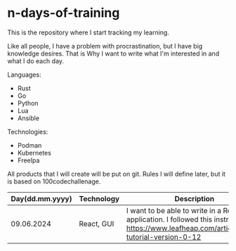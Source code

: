 # n-days-of-training
This is the repository where I start tracking my learning.

Like all people, I have a problem with procrastination, but I have big knowledge desires. That is Why I want to write what I'm interested in and what I do each day. 

Languages:
- Rust
- Go
- Python
- Lua
- Ansible

Technologies:
- Podman
- Kubernetes
- FreeIpa

All products that I will create will be put on git. Rules I will define later, but it is based on 100codechallenage.

| Day(dd.mm.yyyy) | Technology | Description |
| - | -| - | 
| 09.06.2024 | React, GUI | I want to be able to write in a React GUI application. I followed this instruction. https://www.leafheap.com/articles/iced-tutorial-version-0-12 |
